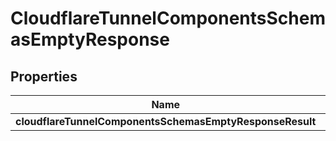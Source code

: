 # CloudflareTunnelComponentsSchemasEmptyResponse

## Properties
Name | Type | Description | Notes
------------ | ------------- | ------------- | -------------
**cloudflareTunnelComponentsSchemasEmptyResponseResult** | **Object** |  |  [optional]
